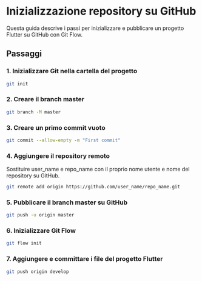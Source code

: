 # Inizializzazione repository su GitHub

Questa guida descrive i passi per inizializzare e pubblicare un progetto Flutter su GitHub con Git Flow.

## Passaggi

### 1. Inizializzare Git nella cartella del progetto
```sh
git init
```
### 2. Creare il branch master
```sh
git branch -M master
```

### 3. Creare un primo commit vuoto
```sh
git commit --allow-empty -m "First commit"
```

### 4. Aggiungere il repository remoto
Sostituire user_name e repo_name con il proprio nome utente e nome del repository su GitHub.
```sh
git remote add origin https://github.com/user_name/repo_name.git
```

### 5. Pubblicare il branch master su GitHub
```sh
git push -u origin master
```

### 6. Inizializzare Git Flow
```sh
git flow init
```

### 7. Aggiungere e committare i file del progetto Flutter
```sh
git push origin develop
```